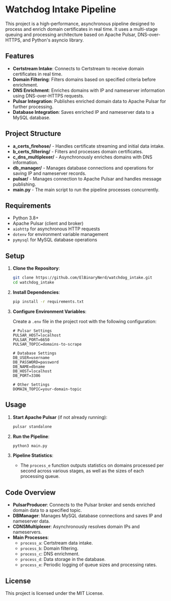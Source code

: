 
# Watchdog Intake Pipeline

This project is a high-performance, asynchronous pipeline designed to process and enrich domain certificates in real time. It uses a multi-stage queuing and processing architecture based on Apache Pulsar, DNS-over-HTTPS, and Python's asyncio library.

## Features

- **Certstream Intake**: Connects to Certstream to receive domain certificates in real time.
- **Domain Filtering**: Filters domains based on specified criteria before enrichment.
- **DNS Enrichment**: Enriches domains with IP and nameserver information using DNS-over-HTTPS requests.
- **Pulsar Integration**: Publishes enriched domain data to Apache Pulsar for further processing.
- **Database Integration**: Saves enriched IP and nameserver data to a MySQL database.

## Project Structure

- **a_certs_firehose/** - Handles certificate streaming and initial data intake.
- **b_certs_filtering/** - Filters and processes domain certificates.
- **c_dns_multiplexer/** - Asynchronously enriches domains with DNS information.
- **db_manager/** - Manages database connections and operations for saving IP and nameserver records.
- **pulsar/** - Manages connection to Apache Pulsar and handles message publishing.
- **main.py** - The main script to run the pipeline processes concurrently.

## Requirements

- Python 3.8+
- Apache Pulsar (client and broker)
- `aiohttp` for asynchronous HTTP requests
- `dotenv` for environment variable management
- `pymysql` for MySQL database operations

## Setup

1. **Clone the Repository**:
   ```bash
   git clone https://github.com/ElBinaryNerd/watchdog_intake.git
   cd watchdog_intake
   ```

2. **Install Dependencies**:
   ```bash
   pip install -r requirements.txt
   ```

3. **Configure Environment Variables**:

   Create a `.env` file in the project root with the following configuration:

   ```env
   # Pulsar Settings
   PULSAR_HOST=localhost
   PULSAR_PORT=6650
   PULSAR_TOPIC=domains-to-scrape

   # Database Settings
   DB_USER=username
   DB_PASSWORD=password
   DB_NAME=dbname
   DB_HOST=localhost
   DB_PORT=3306

   # Other Settings
   DOMAIN_TOPIC=your-domain-topic
   ```

## Usage

1. **Start Apache Pulsar** (if not already running):
   ```bash
   pulsar standalone
   ```

2. **Run the Pipeline**:
   ```bash
   python3 main.py
   ```

3. **Pipeline Statistics**:
   - The `process_e` function outputs statistics on domains processed per second across various stages, as well as the sizes of each processing queue.

## Code Overview

- **PulsarProducer**: Connects to the Pulsar broker and sends enriched domain data to a specified topic.
- **DBManager**: Manages MySQL database connections and saves IP and nameserver data.
- **CDNSMultiplexer**: Asynchronously resolves domain IPs and nameservers.
- **Main Processes**:
  - `process_a`: Certstream data intake.
  - `process_b`: Domain filtering.
  - `process_c`: DNS enrichment.
  - `process_d`: Data storage in the database.
  - `process_e`: Periodic logging of queue sizes and processing rates.

## License

This project is licensed under the MIT License.
